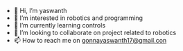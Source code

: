 - 👋 Hi, I’m yaswanth
- 👀 I’m interested in robotics and programming 
- 🌱 I’m currently learning controls
- 💞️ I’m looking to collaborate on project related to robotics 
- 📫 How to reach me on gonnayaswanth17@gmail.con

<!---
yaswanth1701/yaswanth1701 is a ✨ special ✨ repository because its `README.md` (this file) appears on your GitHub profile.
You can click the Preview link to take a look at your changes.
--->
